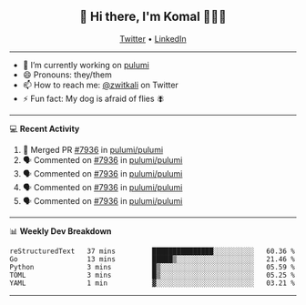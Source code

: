 <h2 align="center"> 👋 Hi there, I'm Komal 🧑🏾‍💻 </h2>
<p align="center">
    <a href="https://twitter.com/zwitkali">Twitter</a> •
    <a href="https://www.linkedin.com/in/komal-ali/">LinkedIn</a>
</p>

--------

- 🔭 I’m currently working on [pulumi](https://github.com/pulumi/pulumi)
- 😄 Pronouns: they/them
- 📫 How to reach me: [@zwitkali](https://twitter.com/zwitkali) on Twitter
- ⚡ Fun fact: My dog is afraid of flies 🪰

--------
💻 **Recent Activity**

<!--START_SECTION:activity-->
1. 🎉 Merged PR [#7936](https://github.com/pulumi/pulumi/pull/7936) in [pulumi/pulumi](https://github.com/pulumi/pulumi)
2. 🗣 Commented on [#7936](https://github.com/pulumi/pulumi/issues/7936) in [pulumi/pulumi](https://github.com/pulumi/pulumi)
3. 🗣 Commented on [#7936](https://github.com/pulumi/pulumi/issues/7936) in [pulumi/pulumi](https://github.com/pulumi/pulumi)
4. 🗣 Commented on [#7936](https://github.com/pulumi/pulumi/issues/7936) in [pulumi/pulumi](https://github.com/pulumi/pulumi)
5. 🗣 Commented on [#7936](https://github.com/pulumi/pulumi/issues/7936) in [pulumi/pulumi](https://github.com/pulumi/pulumi)
<!--END_SECTION:activity-->

--------

📊 **Weekly Dev Breakdown**
<!--START_SECTION:waka-->
```text
reStructuredText   37 mins         ███████████████░░░░░░░░░░   60.36 % 
Go                 13 mins         █████▒░░░░░░░░░░░░░░░░░░░   21.46 % 
Python             3 mins          █▒░░░░░░░░░░░░░░░░░░░░░░░   05.59 % 
TOML               3 mins          █▒░░░░░░░░░░░░░░░░░░░░░░░   05.25 % 
YAML               1 min           ▓░░░░░░░░░░░░░░░░░░░░░░░░   03.21 % 
```
<!--END_SECTION:waka-->

--------